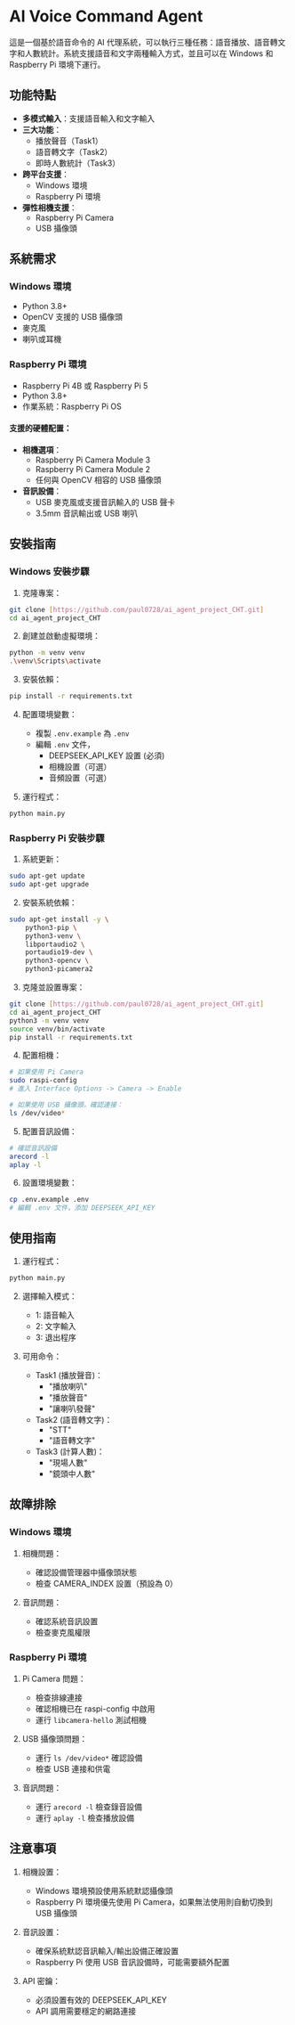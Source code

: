 # AI Voice Command Agent

這是一個基於語音命令的 AI 代理系統，可以執行三種任務：語音播放、語音轉文字和人數統計。系統支援語音和文字兩種輸入方式，並且可以在 Windows 和 Raspberry Pi 環境下運行。

## 功能特點

- **多模式輸入**：支援語音輸入和文字輸入
- **三大功能**：
  - 播放聲音（Task1）
  - 語音轉文字（Task2）
  - 即時人數統計（Task3）
- **跨平台支援**：
  - Windows 環境
  - Raspberry Pi 環境
- **彈性相機支援**：
  - Raspberry Pi Camera
  - USB 攝像頭

## 系統需求

### Windows 環境
- Python 3.8+
- OpenCV 支援的 USB 攝像頭
- 麥克風
- 喇叭或耳機

### Raspberry Pi 環境
- Raspberry Pi 4B 或 Raspberry Pi 5
- Python 3.8+
- 作業系統：Raspberry Pi OS

#### 支援的硬體配置：
- **相機選項**：
  - Raspberry Pi Camera Module 3
  - Raspberry Pi Camera Module 2
  - 任何與 OpenCV 相容的 USB 攝像頭
- **音訊設備**：
  - USB 麥克風或支援音訊輸入的 USB 聲卡
  - 3.5mm 音訊輸出或 USB 喇叭

## 安裝指南

### Windows 安裝步驟

1. 克隆專案：
```bash
git clone [https://github.com/paul0728/ai_agent_project_CHT.git]
cd ai_agent_project_CHT
```

2. 創建並啟動虛擬環境：
```bash
python -m venv venv
.\venv\Scripts\activate
```

3. 安裝依賴：
```bash
pip install -r requirements.txt
```

4. 配置環境變數：
   - 複製 `.env.example` 為 `.env`
   - 編輯 `.env` 文件，
     - DEEPSEEK_API_KEY 設置 (必須)
     - 相機設置（可選）
     - 音頻設置（可選）

5. 運行程式：
```bash
python main.py
```

### Raspberry Pi 安裝步驟

1. 系統更新：
```bash
sudo apt-get update
sudo apt-get upgrade
```

2. 安裝系統依賴：
```bash
sudo apt-get install -y \
    python3-pip \
    python3-venv \
    libportaudio2 \
    portaudio19-dev \
    python3-opencv \
    python3-picamera2
```

3. 克隆並設置專案：
```bash
git clone [https://github.com/paul0728/ai_agent_project_CHT.git]
cd ai_agent_project_CHT
python3 -m venv venv
source venv/bin/activate
pip install -r requirements.txt
```

4. 配置相機：
```bash
# 如果使用 Pi Camera
sudo raspi-config
# 進入 Interface Options -> Camera -> Enable

# 如果使用 USB 攝像頭，確認連接：
ls /dev/video*
```

5. 配置音訊設備：
```bash
# 確認音訊設備
arecord -l
aplay -l
```

6. 設置環境變數：
```bash
cp .env.example .env
# 編輯 .env 文件，添加 DEEPSEEK_API_KEY
```

## 使用指南

1. 運行程式：
```bash
python main.py
```

2. 選擇輸入模式：
   - 1: 語音輸入
   - 2: 文字輸入
   - 3: 退出程序

3. 可用命令：
   - Task1 (播放聲音)：
     - "播放喇叭"
     - "播放聲音"
     - "讓喇叭發聲"
   - Task2 (語音轉文字)：
     - "STT"
     - "語音轉文字"
   - Task3 (計算人數)：
     - "現場人數"
     - "鏡頭中人數"

## 故障排除

### Windows 環境
1. 相機問題：
   - 確認設備管理器中攝像頭狀態
   - 檢查 CAMERA_INDEX 設置（預設為 0）

2. 音訊問題：
   - 確認系統音訊設置
   - 檢查麥克風權限

### Raspberry Pi 環境
1. Pi Camera 問題：
   - 檢查排線連接
   - 確認相機已在 raspi-config 中啟用
   - 運行 `libcamera-hello` 測試相機

2. USB 攝像頭問題：
   - 運行 `ls /dev/video*` 確認設備
   - 檢查 USB 連接和供電

3. 音訊問題：
   - 運行 `arecord -l` 檢查錄音設備
   - 運行 `aplay -l` 檢查播放設備

## 注意事項

1. 相機設置：
   - Windows 環境預設使用系統默認攝像頭
   - Raspberry Pi 環境優先使用 Pi Camera，如果無法使用則自動切換到 USB 攝像頭

2. 音訊設置：
   - 確保系統默認音訊輸入/輸出設備正確設置
   - Raspberry Pi 使用 USB 音訊設備時，可能需要額外配置

3. API 密鑰：
   - 必須設置有效的 DEEPSEEK_API_KEY
   - API 調用需要穩定的網路連接
